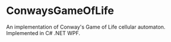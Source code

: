 # ConwaysGameOfLife
An implementation of Conway's Game of Life cellular automaton. Implemented in C# .NET WPF.
